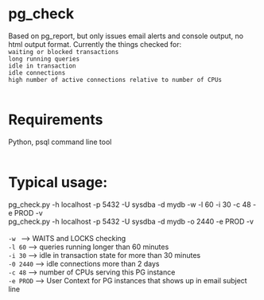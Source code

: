 # pg_check
Based on pg_report, but only  issues email alerts and console output, no html output format.  Currently the things checked for:
<br/>
`waiting or blocked transactions`
<br/>
`long running queries`
<br/>
`idle in transaction`
<br/>
`idle connections`
<br/>
`high number of active connections relative to number of CPUs`
<br/><br/>

# Requirements
Python, psql command line tool
<br/><br/>

# Typical usage: 
pg_check.py -h localhost -p 5432 -U sysdba -d mydb -w -l 60 -i 30 -c 48 -e PROD -v<br/>
pg_check.py -h localhost -p 5432 -U sysdba -d mydb -o 2440 -e PROD -v
<br/><br/>
`-w `     --> WAITS and LOCKS checking
<br/>
`-l 60`   --> queries running longer than 60 minutes
<br/>
`-i 30`   --> idle in transaction state for more than 30 minutes
<br/>
`-0 2440`   --> idle connections more than 2 days
<br/>
`-c 48`   --> number of CPUs serving this PG instance
<br/>
`-e PROD` --> User Context for PG instances that shows up in email subject line

